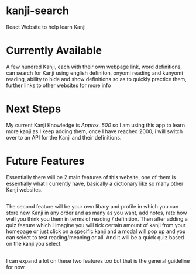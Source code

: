 # kanji-search
React Website to help learn Kanji

# Currently Available
A few hundred Kanji, each with their own webpage link, word definitions, can search for Kanji using english definiton, onyomi reading and kunyomi reading, ability to hide and show definitions so as to quickly practice them, further links to other websites for more info

# Next Steps
My current Kanji Knowledge is *Approx. 500* so I am using this app to learn more kanji as I keep adding them, once I have reached 2000, i will switch over to an API for the Kanji and their definitions.

# Future Features 
Essentially there will be 2 main features of this website, one of them is essentially what I currently have, basically a dictionary like so many other Kanji websites.
##
The second feature will be your own libary and profile in which you can store new Kanji in any order and as many as you want, add notes, rate how well you think you them in terms of reading / definition. Then after adding a quiz feature which I imagine you will tick certain amount of kanji from your homepage or just click on a specific kanji and a modal will pop up and you can select to test reading/meaning or all. And it will be a quick quiz based on the kanji you select. 
##
I can expand a lot on these two features too but that is the general guideline for now. 
